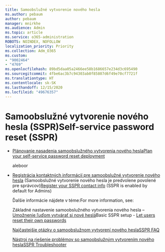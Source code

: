 ```yaml
---
title: Samoobslužné vytvorenie nového hesla
ms.author: pebaum
author: pebaum
manager: mnirkhe
ms.audience: Admin
ms.topic: article
ms.service: o365-administration
ROBOTS: NOINDEX, NOFOLLOW
localization_priority: Priority
ms.collection: Adm_O365
ms.custom:
- "9002464"
- "4769"
ms.openlocfilehash: 89bd5daa05a2466ee58b1686657e234d3c695490
ms.sourcegitcommit: 4fbe6ac3b7c94303ab0f85807d6f49e70cf7721f
ms.translationtype: HT
ms.contentlocale: sk-SK
ms.lasthandoff: 12/15/2020
ms.locfileid: "49676357"
---
```

# <a name="self-service-password-reset-sspr"></a><span data-ttu-id="3e9c0-102">Samoobslužné vytvorenie nového hesla (SSPR)</span><span class="sxs-lookup"><span data-stu-id="3e9c0-102">Self-service password reset (SSPR)</span></span>

- [<span data-ttu-id="3e9c0-103">Plánovanie nasadenia samoobslužného vytvorenia nového hesla</span><span class="sxs-lookup"><span data-stu-id="3e9c0-103">Plan your self-service password reset deployment</span></span>](https://go.microsoft.com/fwlink/?linkid=2142944)  

    <span data-ttu-id="3e9c0-104">alebo</span><span class="sxs-lookup"><span data-stu-id="3e9c0-104">or</span></span>
- <span data-ttu-id="3e9c0-105">[Registrácia kontaktných informácií pre samoobslužné vytvorenie nového hesla](https://go.microsoft.com/fwlink/?linkid=849451) (Samoobslužné vytvorenie nového hesla je predvolene povolené pre správcov)</span><span class="sxs-lookup"><span data-stu-id="3e9c0-105">[Register your SSPR contact info](https://go.microsoft.com/fwlink/?linkid=849451) (SSPR is enabled by default for Admins)</span></span>

    <span data-ttu-id="3e9c0-106">Ďalšie informácie nájdete v téme:</span><span class="sxs-lookup"><span data-stu-id="3e9c0-106">For more information, see:</span></span>

    <span data-ttu-id="3e9c0-107">Základné nastavenie samoobslužného vytvorenia nového hesla – [Umožnenie ľuďom vytvárať si nové heslá](https://docs.microsoft.com/microsoft-365/admin/add-users/let-users-reset-passwords)</span><span class="sxs-lookup"><span data-stu-id="3e9c0-107">Basic SSPR setup - [Let users reset their own passwords](https://docs.microsoft.com/microsoft-365/admin/add-users/let-users-reset-passwords)</span></span>

    [<span data-ttu-id="3e9c0-108">Najčastejšie otázky o samoobslužnom vytvorení nového hesla</span><span class="sxs-lookup"><span data-stu-id="3e9c0-108">SSPR FAQ</span></span>](https://docs.microsoft.com/azure/active-directory/authentication/active-directory-passwords-faq)

    [<span data-ttu-id="3e9c0-109">Nástroj na riešenie problémov so samoobslužným vytvorením nového hesla</span><span class="sxs-lookup"><span data-stu-id="3e9c0-109">SSPR Troubleshooter</span></span>](https://docs.microsoft.com/azure/active-directory/authentication/active-directory-passwords-troubleshoot)
